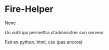 # Fire-Helper
None

Un outil qui permettra d'administrer son serveur

Fait en python, html, css (pas encore) 
